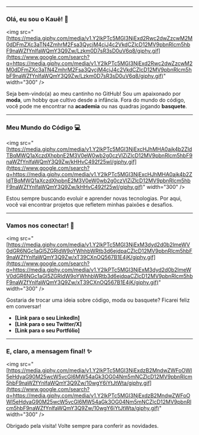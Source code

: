 -----

### Olá, eu sou o Kauê\! 👋

\<img src="[https://media.giphy.com/media/v1.Y2lkPTc5MGI3NjExd2Rwc2dwZzcwM2M0dDFmZXc3aTN4ZmhrM2Fsa3QycjM4cjJ4c2VkdCZlcD12MV9pbnRlcm5hbF9naWZfYnlfaWQmY3Q9Zw/Lzkm0D7sR3sD0uV6q8/giphy.gif](https://www.google.com/search?q=https://media.giphy.com/media/v1.Y2lkPTc5MGI3NjExd2Rwc2dwZzcwM2M0dDFmZXc3aTN4ZmhrM2Fsa3QycjM4cjJ4c2VkdCZlcD12MV9pbnRlcm5hbF9naWZfYnlfaWQmY3Q9Zw/Lzkm0D7sR3sD0uV6q8/giphy.gif)" width="300" /\>

Seja bem-vindo(a) ao meu cantinho no GitHub\! Sou um apaixonado por **moda**, um hobby que cultivo desde a infância. Fora do mundo do código, você pode me encontrar na **academia** ou nas quadras jogando **basquete**.

-----

### Meu Mundo do Código 💻

\<img src="[https://media.giphy.com/media/v1.Y2lkPTc5MGI3NjExcHJhMHA0ajk4b2ZldTBqMWQ1aXczdXhpbnE2M3V0eW0wb2g0czVlZiZlcD12MV9pbnRlcm5hbF9naWZfYnlfaWQmY3Q9Zw/kHHvC492f25wI/giphy.gif](https://www.google.com/search?q=https://media.giphy.com/media/v1.Y2lkPTc5MGI3NjExcHJhMHA0ajk4b2ZldTBqMWQ1aXczdXhpbnE2M3V0eW0wb2g0czVlZiZlcD12MV9pbnRlcm5hbF9naWZfYnlfaWQmY3Q9Zw/kHHvC492f25wI/giphy.gif)" width="300" /\>

Estou sempre buscando evoluir e aprender novas tecnologias. Por aqui, você vai encontrar projetos que refletem minhas paixões e desafios.

-----

### Vamos nos conectar\! 🤝

\<img src="[https://media.giphy.com/media/v1.Y2lkPTc5MGI3NjExM3dyd2d0b2lmeWV0dGR6NGc1aGl5ZGRldW9oYWhhbWRtb3d6ejdpaCZlcD12MV9pbnRlcm5hbF9naWZfYnlfaWQmY3Q9Zw/xT39CXnOQ567B1E4jK/giphy.gif](https://www.google.com/search?q=https://media.giphy.com/media/v1.Y2lkPTc5MGI3NjExM3dyd2d0b2lmeWV0dGR6NGc1aGl5ZGRldW9oYWhhbWRtb3d6ejdpaCZlcD12MV9pbnRlcm5hbF9naWZfYnlfaWQmY3Q9Zw/xT39CXnOQ567B1E4jK/giphy.gif)" width="300" /\>

Gostaria de trocar uma ideia sobre código, moda ou basquete? Ficarei feliz em conversar\!

  * **[Link para o seu LinkedIn]**
  * **[Link para o seu Twitter/X]**
  * **[Link para o seu Portfólio]**

-----

### E, claro, a mensagem final\! ✨

\<img src="[https://media.giphy.com/media/v1.Y2lkPTc5MGI3NjExdzB2MndwZWFoOWI5eHdyaG90M25wcW5vcGl6MW54aGk3OG04Nm5mNCZlcD12MV9pbnRlcm5hbF9naWZfYnlfaWQmY3Q9Zw/10wgY6iYtJtWta/giphy.gif](https://www.google.com/search?q=https://media.giphy.com/media/v1.Y2lkPTc5MGI3NjExdzB2MndwZWFoOWI5eHdyaG90M25wcW5vcGl6MW54aGk3OG04Nm5mNCZlcD12MV9pbnRlcm5hbF9naWZfYnlfaWQmY3Q9Zw/10wgY6iYtJtWta/giphy.gif)" width="300" /\>

Obrigado pela visita\! Volte sempre para conferir as novidades.
